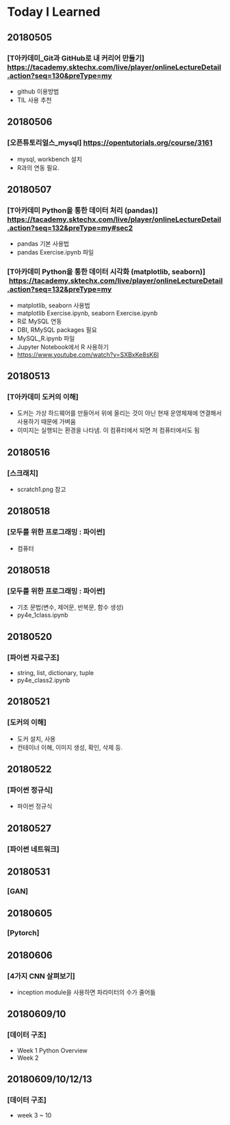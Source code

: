 # Today I Learned

## 20180505
### [T아카데미_Git과 GitHub로 내 커리어 만들기]  https://tacademy.sktechx.com/live/player/onlineLectureDetail.action?seq=130&preType=my
- github 이용방법
- TIL 사용 추천

## 20180506
### [오픈튜토리얼스_mysql]  https://opentutorials.org/course/3161
- mysql, workbench 설치
- R과의 연동 필요.

## 20180507
### [T아카데미 Python을 통한 데이터 처리 (pandas)]  https://tacademy.sktechx.com/live/player/onlineLectureDetail.action?seq=132&preType=my#sec2
- pandas 기본 사용법
- pandas Exercise.ipynb 파일 

### [T아카데미 Python을 통한 데이터 시각화 (matplotlib, seaborn)]  https://tacademy.sktechx.com/live/player/onlineLectureDetail.action?seq=132&preType=my
- matplotlib, seaborn 사용법
- matplotlib Exercise.ipynb, seaborn Exercise.ipynb 
- R로 MySQL 연동
- DBI, RMySQL packages 필요
- MySQL_R.ipynb 파일
- Jupyter Notebook에서 R 사용하기
- https://www.youtube.com/watch?v=SXBxKe8sK6I

## 20180513
### [T아카데미 도커의 이해]
- 도커는 가상 하드웨어를 만들어서 위에 올리는 것이 아닌 현재 운영체재에 연결해서 사용하기 때문에 가벼움
- 이미지는 실행되는 환경을 나타냄. 이 컴퓨터에서 되면 저 컴퓨터에서도 됨

## 20180516
### [스크래치]
- scratch1.png 참고

## 20180518
### [모두를 위한 프로그래밍 : 파이썬]
- 컴퓨터 

## 20180518
### [모두를 위한 프로그래밍 : 파이썬]
- 기초 문법(변수, 제어문, 반복문, 함수 생성)
- py4e_1class.ipynb 

## 20180520
### [파이썬 자료구조]
- string, list, dictionary, tuple
- py4e_class2.ipynb 

## 20180521
### [도커의 이해]
- 도커 설치, 사용
- 컨테이너 이해, 이미지 생성, 확인, 삭제 등.

## 20180522
### [파이썬 정규식]
- 파이썬 정규식

## 20180527
### [파이썬 네트워크]

## 20180531
### [GAN]


## 20180605
### [Pytorch]

## 20180606
### [4가지 CNN 살펴보기]
- inception module을 사용하면 파라미터의 수가 줄어듦

## 20180609/10
### [데이터 구조]
- Week 1 Python Overview
- Week 2

## 20180609/10/12/13
### [데이터 구조]
- week 3 ~ 10
